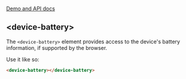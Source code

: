 [Demo and API docs](http://43081j.github.io/device-battery)

## &lt;device-battery&gt;

The `<device-battery>` element provides access to the device's battery information, if supported by the browser.

Use it like so:

```html
<device-battery></device-battery>
```
